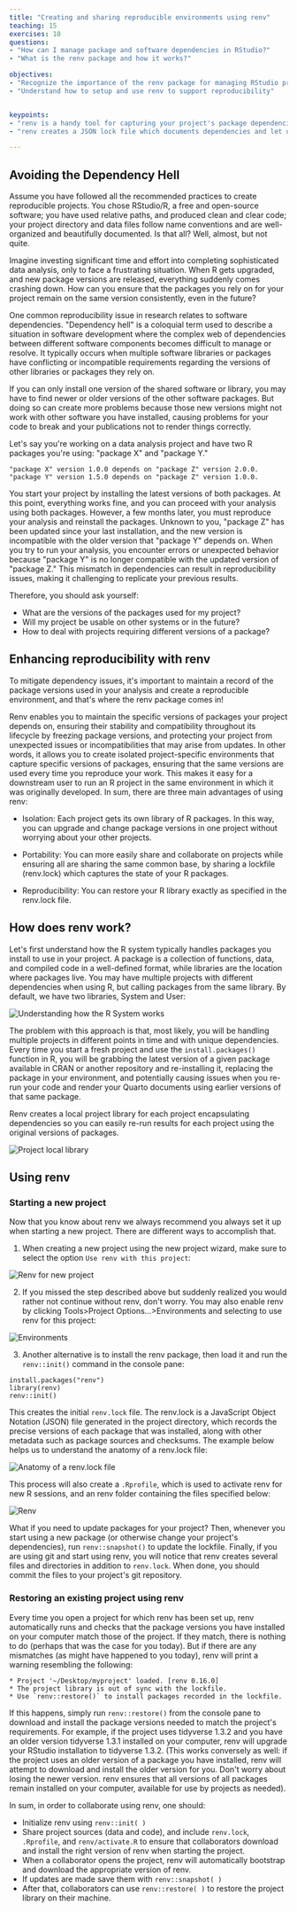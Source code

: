 ```yaml
---
title: "Creating and sharing reproducible environments using renv"
teaching: 15
exercises: 10
questions:
- "How can I manage package and software dependencies in RStudio?"
- "What is the renv package and how it works?"

objectives:
- "Recognize the importance of the renv package for managing RStudio projects"
- "Understand how to setup and use renv to support reproducibility"


keypoints:
- "renv is a handy tool for capturing your project's package dependencies"
- "renv creates a JSON lock file which documents dependencies and let users restore the original versions used for a particular project"

---
```


## Avoiding the Dependency Hell

Assume you have followed all the recommended practices to create reproducible projects. You chose RStudio/R, a free and open-source software; you have used relative paths, and produced clean and clear code; your project directory and data files follow name conventions and are well-organized and beautifully documented. Is that all? Well, almost, but not quite. 

Imagine investing significant time and effort into completing sophisticated data analysis, only to face a frustrating situation. When R gets upgraded, and new package versions are released, everything suddenly comes crashing down. How can you ensure that the packages you rely on for your project remain on the same version consistently, even in the future? 

One common reproducibility issue in research relates to software dependencies. "Dependency hell" is a coloquial term used to describe a situation in software development where the complex web of dependencies between different software components becomes difficult to manage or resolve. It typically occurs when multiple software libraries or packages have conflicting or incompatible requirements regarding the versions of other libraries or packages they rely on.

If you can only install one version of the shared software or library, you may have to find newer or older versions of the other software packages. But doing so can create more problems because those new versions might not work with other software you have installed, causing problems for your code to break and your publications not to render things correctly.  

Let's say you're working on a data analysis project and have two R packages you're using: "package X" and "package Y."

`"package X" version 1.0.0 depends on "package Z" version 2.0.0.
"package Y" version 1.5.0 depends on "package Z" version 1.0.0.`

You start your project by installing the latest versions of both packages. At this point, everything works fine, and you can proceed with your analysis using both packages. However, a few months later, you must reproduce your analysis and reinstall the packages. Unknown to you, "package Z" has been updated since your last installation, and the new version is incompatible with the older version that "package Y" depends on. When you try to run your analysis, you encounter errors or unexpected behavior because "package Y" is no longer compatible with the updated version of "package Z." This mismatch in dependencies can result in reproducibility issues, making it challenging to replicate your previous results.

Therefore, you should ask yourself:
* What are the versions of the packages used for my project?
* Will my project be usable on other systems or in the future?
* How to deal with projects requiring different versions of a package?


## Enhancing reproducibility with renv

To mitigate dependency issues, it's important to maintain a record of the package versions used in your analysis and create a reproducible environment, and that's where the renv package comes in!

Renv enables you to maintain the specific versions of packages your project depends on, ensuring their stability and compatibility throughout its lifecycle by freezing package versions, and protecting your project from unexpected issues or incompatibilities that may arise from updates. In other words, it allows you to create isolated project-specific environments that capture specific versions of packages, ensuring that the same versions are used every time you reproduce your work. This makes it easy for a downstream user to run an R project in the same environment in which it was originally developed. In sum, there are three main advantages of using renv: 

* Isolation: Each project gets its own library of R packages. In this way, you can upgrade and change package versions in one project without worrying about your other projects.

* Portability: You can more easily share and collaborate on projects while ensuring all are sharing the same common base, by sharing a lockfile (renv.lock) which captures the state of your R packages.

* Reproducibility: You can restore your R library exactly as specified in the renv.lock file. 


## How does renv work?

Let's first understand how the R system typically handles packages you install to use in your project.
A package is a collection of functions, data, and compiled code in a well-defined format, while libraries are the location where packages live. You may have multiple projects with different dependencies when using R, but calling packages from the same library. By default, we have two libraries, System and User:

![Understanding how the R System works](../../fig/renv-fig1.png)

The problem with this approach is that, most likely, you will be handling multiple projects in different points in time and with unique dependencies. Every time you start a fresh project and use the `install.packages()` function in R, you will be grabbing the latest version of a given package available in CRAN or another repository and re-installing it, replacing the package in your environment, and potentially causing issues when you re-run your code and render your Quarto documents using earlier versions of that same package.

Renv creates a local project library for each project encapsulating dependencies so you can easily re-run results for each project using the original versions of packages.   


![Project local library](../../fig/renv-fig2.png)


## Using renv

### Starting a new project

Now that you know about renv we always recommend you always set it up when starting a new project. There are different ways to accomplish that. 

1) When creating a new project using the new project wizard, make sure to select the option `Use renv with this project`:

![Renv for new project](../../fig/renv-fig3.png)

2) If you missed the step described above but suddenly realized you would rather not continue without renv, don't worry. You may also enable renv by clicking Tools>Project Options...>Environments and selecting to use renv for this project: 

![Environments](../../fig/renv-fig4.png)

3) Another alternative is to install the renv package, then load it and run the `renv::init()` command in the console pane:

```
install.packages("renv")
library(renv)
renv::init()
```

This creates the initial `renv.lock` file. The renv.lock is a JavaScript Object Notation (JSON) file generated in the project directory, which records the precise versions of each package that was installed, along with other metadata such as package sources and checksums. The example below helps us to understand the anatomy of a renv.lock file:


![Anatomy of a renv.lock file](../../fig/renv-fig4.png)


This process will also create a `.Rprofile`, which is used to activate renv for new R sessions, and an renv folder containing the files specified below:

![Renv](../../fig/renv-fig6.png)


What if you need to update packages for your project? Then, whenever you start using a new package (or otherwise change your project's dependencies), run `renv::snapshot()` to update the lockfile.  Finally, if you are using git and start using renv, you will notice that renv creates several files and directories in addition to `renv.lock`. When done, you should commit the files to your project's git repository.


### Restoring an existing project using renv

Every time you open a project for which renv has been set up, renv automatically runs and checks that the package versions you have installed on your computer match those of the project.  If they match, there is nothing to do (perhaps that was the case for you today).  But if there are any mismatches (as might have happened to you today), renv will print a warning resembling the following:

```
* Project '~/Desktop/myproject' loaded. [renv 0.16.0]
* The project library is out of sync with the lockfile.
* Use `renv::restore()` to install packages recorded in the lockfile.
```

If this happens, simply run `renv::restore()` from the console pane to download and install the package versions needed to match the project's requirements.  For example, if the project uses tidyverse 1.3.2 and you have an older version tidyverse 1.3.1 installed on your computer, renv will upgrade your RStudio installation to tidyverse 1.3.2.  (This works conversely as well: if the project uses an older version of a package you have installed, renv will attempt to download and install the older version for you.  Don't worry about losing the newer version.  renv ensures that all versions of all packages remain installed on your computer, available for use by projects as needed).


In sum, in order to collaborate using renv, one should:

* Initialize renv using `renv::init( )`
* Share project sources (data and code), and include `renv.lock`, `.Rprofile`, and `renv/activate.R` to ensure that collaborators download and install the right version of renv when starting the project.
* When a collaborator opens the project, renv will automatically bootstrap and download the appropriate version of renv.
* If updates are made save them with `renv::snapshot( )`
* After that, collaborators can use `renv::restore( )` to restore the project library on their machine.